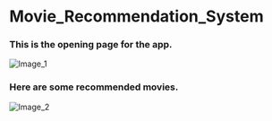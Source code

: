 # Movie_Recommendation_System
### This is the opening page for the app.
![Image_1](https://github.com/nikhil-tiwary/Movie_Recommendation_System/assets/83762103/7a6d1f3d-56d1-479e-bbc4-08baaa827096)
### Here are some recommended movies.
![Image_2](https://github.com/nikhil-tiwary/Movie_Recommendation_System/assets/83762103/4759139e-f8fc-4ecd-82a6-54a017021740)
